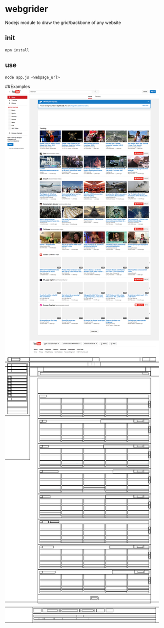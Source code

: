 # webgrider
Nodejs module to draw the grid/backbone of any website

## init
`npm install`

## use
`node app.js <webpage_url>`


##Examples
![youtube-homepage](examples/1475803206342-normal.png?raw=true "youtube homepage | normal view")
![youtube-homepage](examples/1475803206342-grid.png?raw=true "youtube homepage | grid view")
